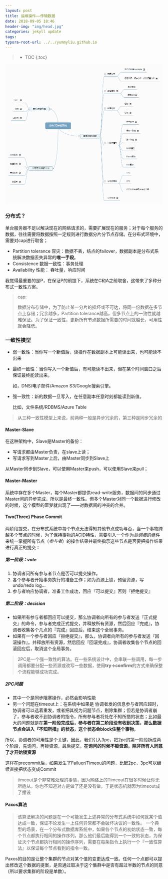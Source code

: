```yaml
---
layout: post
title: 运维操作——传输数据
date: 2018-09-05 18:46
header-img: "img/head.jpg"
categories: jekyll update
tags:
typora-root-url: ../../yummyliu.github.io
---
```


> * TOC
{:toc}



![](/image/dis.png)

### 分布式？

单台服务器不足以解决现在的网络请求的，需要扩展现在的服务；对于每个服务的数据，往往需要将数据按照一定规则进行数据分片分节点存储。在分布式环境中，需要对cap进行取舍；

- Partition tolerance 容灾：数据不丢，结点的failover，数据副本是分布式系统解决数据丢失异常的**唯一手段**。
- Consistence 数据一致性：事务处理
- Availability 性能： 吞吐量，响应时间

我觉得最重要的是P，在保证P的前提下，系统在C和A之前取舍，这带来了多种分布式一致性方案。

> cap:  
>
> 数据分布存储中，为了防止某一分片的损坏或不可达，将同一份数据在多节点上存储；冗余越多，Partition tolerance越高，但多节点上的一致性就越难保证。为了保证一致性，更新所有节点数据所需要的时间就越长，可用性就会降低。

### 一致性模型 

- 弱一致性：当你写一个新值后，读操作在数据副本上可能读出来，也可能读不出来

- 最终一致性：当你写入一个新值后，有可能读不出来，但在某个时间窗口之后保证最终能读出来。

  如，DNS/电子邮件/Amazon S3/Google搜索引擎。

- 强一致性：新的数据一旦写入，在任意副本任意时刻都能读到新值。

  比如，文件系统/RDBMS/Azure Table

> 从三种一致性模型上来说，前两种一般是异步冗余的，第三种是同步冗余的

#### Master-Slave

在这种架构中，Slave是Master的备份：

- 写请求都由Master负责，在slave上读；
- 写请求写到Master上后，由Master同步到Slave上

从Master同步到Slave，可以使用Master来push，可以使用Slave来pull；

#### Master-Master

系统中存在多个Master，每个Master都提供read-write服务，数据间的同步通过Master间的异步完成，所以是最终一致性。但多个Master对同一个数据进行修改的时候，这个模型的噩梦就出现了——对数据间的冲突的合并。

#### Two(Three) Phase Commit

两阶段提交，在分布式系统中每个节点无法得知其他节点成功与否，当一个事物跨越多个节点的时候，为了保持事物的ACID特性，需要引入一个作为*协调者*的组件来统一掌握所有节点（*参与者*）的操作结果并最终指示这些节点是否要把操作结果进行真正的提交：

##### 第一阶段：vote

1. 协调者问所有参与者节点是否可以提交操作。
2. 各个参与者开始事务执行的准备工作；如为资源上锁，预留资源，写undo/redo log...
3. 参与者响应协调者，准备工作成功，回应『可以提交』否则『拒绝提交』

##### 第二阶段：decision

- 如果所有参与者都回应可以提交，那么协调者向所有的参与者发送『正式提交』的命令，参与者完成正式提交，并释放所有资源，然后回应『完成』，协调者收集各个几点的『完成』回应后，结束这个全局事务。
- 如果有一个参与者回应『拒绝提交』，那么，协调者向所有的参与者发送『回滚操作』。并释放所有资源，然后回应『回滚完成』，协调者收集各个节点的回滚回应后，取消这个全局事务。

> 2PC是一个强一致性的算法。在一些系统设计中，会串联一些调用，每一步调用都要分配一些资源或改写一些数据，使用**try->confirm**的方式来确保整个流程能够成功完成。

##### 2PC问题

- 其中一个是同步阻塞操作，必然会影响性能
- 另一个问题在timeout上：在系统中如果是 协调者发的信息参与者回应超时，协调者可以选着重发，或者把其视为问题节点，剔除集群；但若是协调者崩了，参与者收不到协调者的指令，所有参与者将处在不知所措的状态；比如最大的问题就是在**第一阶段完成后，参与者在第二阶段没有收到决策，那么数据节点会进入『不知所措』的状态，这个状态会block住整个事物**。

所以，协调者的可用性是个关键，因此，我们引入3pc，把2pc的第一阶段拆成两个阶段，先询问，再锁资源，最后提交。**在询问的时候不锁资源，除非所有人同意了才开始锁资源**

这样在precommit后，如果发生了Failuer/Timeou的问题，比起2pc，3pc可以继续直接把状态变成Commit

> timeout是个非常难处理的事情，因为网络上的Timeout在很多时候让你无所适从，你也不知道对方是做了还是没有做，于是状态机就因为timeout成了摆设

#### Paxos算法

> 该算法解决的问题是在一个可能发生上述异常的分布式系统中如何就某个值达成一致，保证不论发生一上任何异常都不会破坏决议的一致性。
> 一个典型的场景，在一个分布式数据库系统中，如果各个节点的初始状态一致，每个节点都执行相同的操作序列，那么他们最后能得到一个一致的状态，为保证灭个节点都执行相同的操作序列，需要在每条指令上执行一个『一致性算法』以保证每个节点看到的指令一致。

Paxos的目的是让整个集群的节点对某个值的变更达成一致。任何一个点都可以提出修改这个数据的提案，是否通过取决于这个集群中是否有超过半数的节点的同意（所以要求集群的阶段是单数）。